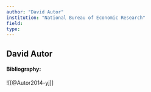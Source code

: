 ```yaml
---
author: "David Autor"
institution: "National Bureau of Economic Research"
field:
type:
---
```


## David Autor
#### Bibliography:

![[@Autor2014-yj]]